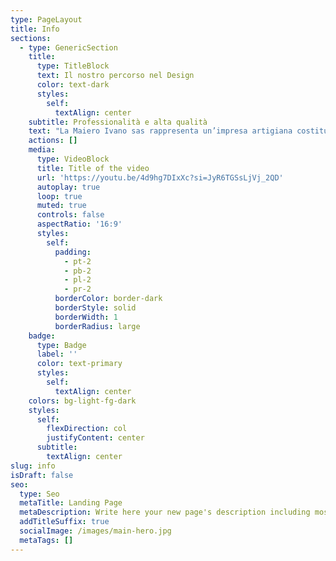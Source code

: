 ```yaml
---
type: PageLayout
title: Info
sections:
  - type: GenericSection
    title:
      type: TitleBlock
      text: Il nostro percorso nel Design
      color: text-dark
      styles:
        self:
          textAlign: center
    subtitle: Professionalità e alta qualità
    text: "La Maiero Ivano sas rappresenta un’impresa artigiana costituita nei primi anni '50 da Maiero Leonida (ex capo mobilieri presso il mobilificio Torossi di Udine) e da Maiero Ivano.\n\nOperante da subito nel settore dell'arredamento di Design, con lavori eseguiti sotto la direzione dell'Arch. A.Masieri (Villa Romanelli), prosegue con l'Arch. C.Scarpa (Villa Veritti), continuando nel corso degli anni le collaborazioni con marchi internazionali d'arredo, design forniture, architetti ed arredatori d'interni e con Sandro dal 1979.\n\nUtilizzo di attrezzatura ad alta tecnologia:\_\n\n*   Centro di lavoro per legno dal 1988;\n\n<!---->\n\n*   Lavorazioni laser dal 1995.\n\n\_\n\nGrazie a queste attrezzature ampliamento della gamma di prodotti:\_Prototipi di sedie di design per fiere del settore, plastici (museo Erto plastici Vajont) ecc.\n\nPartecipazione ad Innovaction 2006 con prototipo pavimento legno.\n\nDal 2013 siamo concessionari per l'Italia di WoodWorks.\n"
    actions: []
    media:
      type: VideoBlock
      title: Title of the video
      url: 'https://youtu.be/4d9hg7DIxXc?si=JyR6TGSsLjVj_2QD'
      autoplay: true
      loop: true
      muted: true
      controls: false
      aspectRatio: '16:9'
      styles:
        self:
          padding:
            - pt-2
            - pb-2
            - pl-2
            - pr-2
          borderColor: border-dark
          borderStyle: solid
          borderWidth: 1
          borderRadius: large
    badge:
      type: Badge
      label: ''
      color: text-primary
      styles:
        self:
          textAlign: center
    colors: bg-light-fg-dark
    styles:
      self:
        flexDirection: col
        justifyContent: center
      subtitle:
        textAlign: center
slug: info
isDraft: false
seo:
  type: Seo
  metaTitle: Landing Page
  metaDescription: Write here your new page's description including most relevant keywords.
  addTitleSuffix: true
  socialImage: /images/main-hero.jpg
  metaTags: []
---
```

